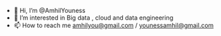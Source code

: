- 👋 Hi, I’m @AmhilYouness
- 👀 I’m interested in Big data , cloud and data engineering 
- 📫 How to reach me amhilyou@gmail.com / younessamhil@gmail.com

<!---
AmhilYouness/AmhilYouness is a ✨ special ✨ repository because its `README.md` (this file) appears on your GitHub profile.
You can click the Preview link to take a look at your changes.
--->
